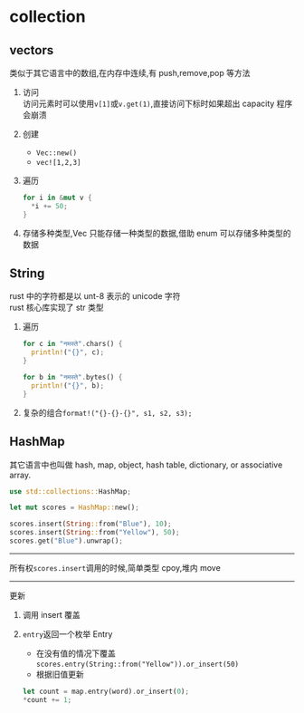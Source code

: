 # collection

## vectors

类似于其它语言中的数组,在内存中连续,有 push,remove,pop 等方法

1. 访问  
   访问元素时可以使用`v[1]`或`v.get(1)`,直接访问下标时如果超出 capacity 程序会崩溃
2. 创建
   - `Vec::new()`
   - `vec![1,2,3]`
3. 遍历

   ```rs
   for i in &mut v {
     *i += 50;
   }
   ```

4. 存储多种类型,Vec 只能存储一种类型的数据,借助 enum 可以存储多种类型的数据

## String

rust 中的字符都是以 unt-8 表示的 unicode 字符  
rust 核心库实现了 str 类型

1. 遍历

   ```rs
   for c in "नमस्ते".chars() {
     println!("{}", c);
   }

   for b in "नमस्ते".bytes() {
     println!("{}", b);
   }
   ```

2. 复杂的组合`format!("{}-{}-{}", s1, s2, s3);`

## HashMap

其它语言中也叫做 hash, map, object, hash table, dictionary, or associative array.

```rs
use std::collections::HashMap;

let mut scores = HashMap::new();

scores.insert(String::from("Blue"), 10);
scores.insert(String::from("Yellow"), 50);
scores.get("Blue").unwrap();
```

---

所有权`scores.insert`调用的时候,简单类型 cpoy,堆内 move

---

更新

1. 调用 insert 覆盖
2. `entry`返回一个枚举 Entry

   - 在没有值的情况下覆盖 `scores.entry(String::from("Yellow")).or_insert(50)`
   - 根据旧值更新

   ```rs
   let count = map.entry(word).or_insert(0);
   *count += 1;
   ```
